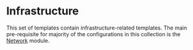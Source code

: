 # Infrastructure

This set of templates contain infrastructure-related templates. The main pre-requisite for majority of the configurations in this collection is the [Network](https://github.com/zzenonn/AWSTerraformConfigurations/tree/master/infrastructure/modules/network) module.